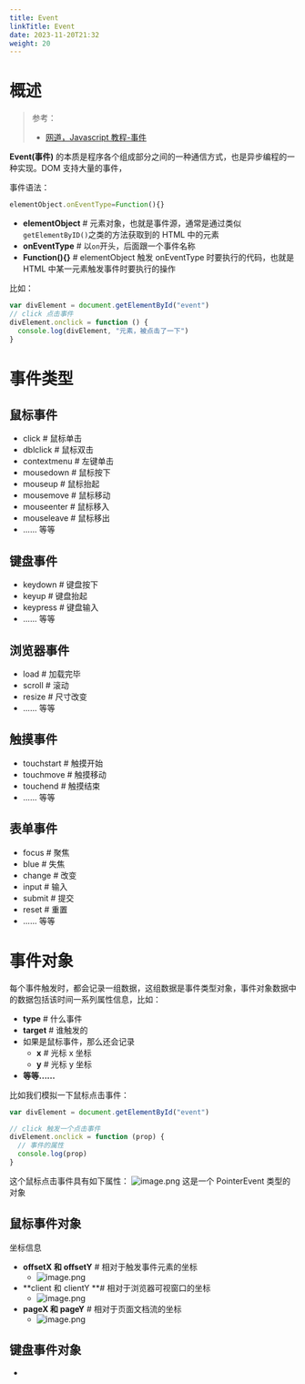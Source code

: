 ```yaml
---
title: Event
linkTitle: Event
date: 2023-11-20T21:32
weight: 20
---
```


# 概述

> 参考：
> 
> - [网道，Javascript 教程-事件](https://wangdoc.com/javascript/events/index.html)

**Event(事件)** 的本质是程序各个组成部分之间的一种通信方式，也是异步编程的一种实现。DOM 支持大量的事件，

事件语法：

```javascript
elementObject.onEventType=Function(){}
```

- **elementObject** # 元素对象，也就是事件源，通常是通过类似 `getElementByID()`之类的方法获取到的 HTML 中的元素
- **onEventType** # 以`on`开头，后面跟一个事件名称
- **Function(){}** # elementObject 触发 onEventType 时要执行的代码，也就是 HTML 中某一元素触发事件时要执行的操作

比如：

```javascript
var divElement = document.getElementById("event")
// click 点击事件
divElement.onclick = function () {
  console.log(divElement, "元素，被点击了一下")
}
```

# 事件类型

## 鼠标事件

- click # 鼠标单击
- dblclick # 鼠标双击
- contextmenu # 左键单击
- mousedown # 鼠标按下
- mouseup # 鼠标抬起
- mousemove # 鼠标移动
- mouseenter # 鼠标移入
- mouseleave # 鼠标移出
- ...... 等等

## 键盘事件

- keydown # 键盘按下
- keyup # 键盘抬起
- keypress # 键盘输入
- ...... 等等

## 浏览器事件

- load # 加载完毕
- scroll # 滚动
- resize # 尺寸改变
- ...... 等等

## 触摸事件

- touchstart # 触摸开始
- touchmove # 触摸移动
- touchend # 触摸结束
- ...... 等等

## 表单事件

- focus # 聚焦
- blue # 失焦
- change # 改变
- input # 输入
- submit # 提交
- reset # 重置
- ...... 等等

# 事件对象

每个事件触发时，都会记录一组数据，这组数据是事件类型对象，事件对象数据中的数据包括该时间一系列属性信息，比如：

- **type** # 什么事件
- **target** # 谁触发的
- 如果是鼠标事件，那么还会记录
  - **x** # 光标 x 坐标
  - **y** # 光标 y 坐标
- **等等......**

比如我们模拟一下鼠标点击事件：

```javascript
var divElement = document.getElementById("event")

// click 触发一个点击事件
divElement.onclick = function (prop) {
  // 事件的属性
  console.log(prop)
}
```

这个鼠标点击事件具有如下属性：
![image.png](https://notes-learning.oss-cn-beijing.aliyuncs.com/nzci2k/1641961554049-e88a8221-0593-4b6e-be48-6a093e0d1b0a.png)
这是一个 PointerEvent 类型的对象

## 鼠标事件对象

坐标信息

- **offsetX 和 offsetY** # 相对于触发事件元素的坐标
  - ![image.png](https://notes-learning.oss-cn-beijing.aliyuncs.com/nzci2k/1641961872393-217cf16a-78e5-449c-9e33-d91f52c6dd96.png)
- **client 和 clientY **# 相对于浏览器可视窗口的坐标
  - ![image.png](https://notes-learning.oss-cn-beijing.aliyuncs.com/nzci2k/1641961917878-40b8b649-3846-4f31-81f1-9e98e407f320.png)
- **pageX 和 pageY** # 相对于页面文档流的坐标
  - ![image.png](https://notes-learning.oss-cn-beijing.aliyuncs.com/nzci2k/1641961945785-c13cc660-5702-444f-b6a3-2d21a341341f.png)

## 键盘事件对象

-
